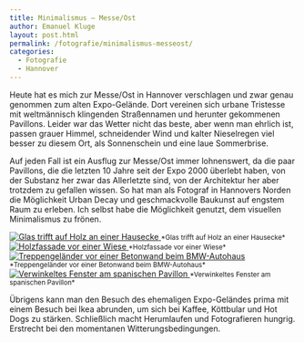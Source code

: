 ```yaml
---
title: Minimalismus — Messe/Ost
author: Emanuel Kluge
layout: post.html
permalink: /fotografie/minimalismus-messeost/
categories:
  - Fotografie
  - Hannover
---
```


Heute hat es mich zur Messe/Ost in Hannover verschlagen und zwar genau genommen zum alten Expo-Gelände. Dort vereinen sich urbane Tristesse mit weltmännisch klingenden Straßennamen und herunter gekommenen Pavillons. Leider war das Wetter nicht das beste, aber wenn man ehrlich ist, passen grauer Himmel, schneidender Wind und kalter Nieselregen viel besser zu diesem Ort, als Sonnenschein und eine laue Sommerbrise.

Auf jeden Fall ist ein Ausflug zur Messe/Ost immer lohnenswert, da die paar Pavillons, die die letzten 10 Jahre seit der Expo 2000 überlebt haben, von der Substanz her zwar das Allerletzte sind, von der Architektur her aber trotzdem zu gefallen wissen. So hat man als Fotograf in Hannovers Norden die Möglichkeit Urban Decay und geschmackvolle Baukunst auf engstem Raum zu erleben. Ich selbst habe die Möglichkeit genutzt, dem visuellen Minimalismus zu frönen.

<a href="/wp-content/uploads/2010/02/glas-trifft-holz-an-hausecke.jpg" rel="lightbox">
  <noscript data-src="/wp-content/uploads/2010/02/glas-trifft-holz-an-hausecke-480x318.jpg" data-alt="Glas trifft auf Holz an einer Hausecke">
<img src="/wp-content/uploads/2010/02/glas-trifft-holz-an-hausecke-480x318.jpg" alt="Glas trifft auf Holz an einer Hausecke">
</noscript>
</a>  
<small>*Glas trifft auf Holz an einer Hausecke*</small>

<a href="/wp-content/uploads/2010/02/holzfassade-vor-wiese.jpg" rel="lightbox">
  <noscript data-src="/wp-content/uploads/2010/02/holzfassade-vor-wiese-480x318.jpg" data-alt="Holzfassade vor einer Wiese">
<img src="/wp-content/uploads/2010/02/holzfassade-vor-wiese-480x318.jpg" alt="Holzfassade vor einer Wiese">
</noscript>
</a>  
<small>*Holzfassade vor einer Wiese*</small>

<a href="/wp-content/uploads/2010/02/treppengelaender-vor-betonwand.jpg" rel="lightbox">
  <noscript data-src="/wp-content/uploads/2010/02/treppengelaender-vor-betonwand-480x318.jpg" data-alt="Treppengeländer vor einer Betonwand beim BMW-Autohaus">
<img src="/wp-content/uploads/2010/02/treppengelaender-vor-betonwand-480x318.jpg" alt="Treppengeländer vor einer Betonwand beim BMW-Autohaus">
</noscript>
</a>  
<small>*Treppengeländer vor einer Betonwand beim BMW-Autohaus*</small>

<a href="/wp-content/uploads/2010/02/verwinkeltes-fenster-am-spanischen-pavillon.jpg" rel="lightbox">
  <noscript data-src="/wp-content/uploads/2010/02/verwinkeltes-fenster-am-spanischen-pavillon-480x318.jpg" data-alt="Verwinkeltes Fenster am spanischen Pavillon">
<img src="/wp-content/uploads/2010/02/verwinkeltes-fenster-am-spanischen-pavillon-480x318.jpg" alt="Verwinkeltes Fenster am spanischen Pavillon">
</noscript>
</a>  
<small>*Verwinkeltes Fenster am spanischen Pavillon*</small>

Übrigens kann man den Besuch des ehemaligen Expo-Geländes prima mit einem Besuch bei Ikea abrunden, um sich bei Kaffee, Köttbular und Hot Dogs zu stärken. Schließlich macht Herumlaufen und Fotografieren hungrig. Erstrecht bei den momentanen Witterungsbedingungen.
